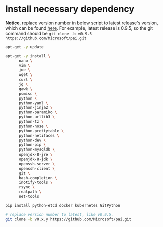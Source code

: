 <!--
  Copyright (c) Microsoft Corporation
  All rights reserved.

  MIT License

  Permission is hereby granted, free of charge, to any person obtaining a copy of this software and associated
  documentation files (the "Software"), to deal in the Software without restriction, including without limitation
  the rights to use, copy, modify, merge, publish, distribute, sublicense, and/or sell copies of the Software, and
  to permit persons to whom the Software is furnished to do so, subject to the following conditions:
  The above copyright notice and this permission notice shall be included in all copies or substantial portions of the Software.

  THE SOFTWARE IS PROVIDED *AS IS*, WITHOUT WARRANTY OF ANY KIND, EXPRESS OR IMPLIED, INCLUDING
  BUT NOT LIMITED TO THE WARRANTIES OF MERCHANTABILITY, FITNESS FOR A PARTICULAR PURPOSE AND
  NONINFRINGEMENT. IN NO EVENT SHALL THE AUTHORS OR COPYRIGHT HOLDERS BE LIABLE FOR ANY CLAIM,
  DAMAGES OR OTHER LIABILITY, WHETHER IN AN ACTION OF CONTRACT, TORT OR OTHERWISE, ARISING FROM,
  OUT OF OR IN CONNECTION WITH THE SOFTWARE OR THE USE OR OTHER DEALINGS IN THE SOFTWARE.
-->

# Install necessary dependency

**Notice**, replace version number in below script to latest release's version, which can be found [here](https://github.com/Microsoft/pai/releases). For example, latest release is 0.9.5, so the git command should be `git clone -b v0.9.5 https://github.com/Microsoft/pai.git`

```bash
apt-get -y update

apt-get -y install \
      nano \
      vim \
      joe \
      wget \
      curl \
      jq \
      gawk \
      psmisc \
      python \
      python-yaml \
      python-jinja2 \
      python-paramiko \
      python-urllib3 \
      python-tz \
      python-nose \
      python-prettytable \
      python-netifaces \
      python-dev \
      python-pip \
      python-mysqldb \
      openjdk-8-jre \
      openjdk-8-jdk \
      openssh-server \
      openssh-client \
      git \
      bash-completion \
      inotify-tools \
      rsync \
      realpath \
      net-tools

pip install python-etcd docker kubernetes GitPython

# replace version number to latest, like v0.9.5.
git clone -b v0.x.y https://github.com/Microsoft/pai.git
```
